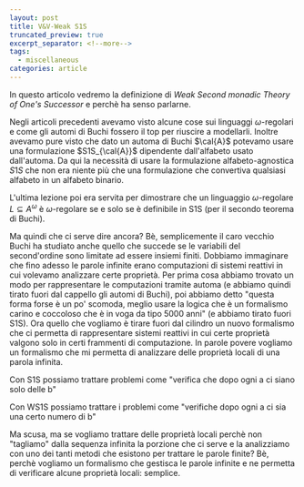```yaml
---
layout: post
title: V&V-Weak S1S
truncated_preview: true
excerpt_separator: <!--more-->
tags:
  - miscellaneous
categories: article
---
```

<!--more-->
In questo articolo vedremo la definizione di *Weak Second monadic Theory of One's Successor* e perchè ha senso parlarne.

Negli articoli precedenti avevamo visto alcune cose sui linguaggi $\omega$-regolari e come gli automi di Buchi fossero il top per riuscire a modellarli. 
Inoltre avevamo pure visto che dato un automa di Buchi $\cal{A}$ potevamo usare una formulazione $S1S_{\cal{A}}$ dipendente dall'alfabeto usato dall'automa. Da qui la necessità di usare la formulazione alfabeto-agnostica $S1S$ che non era niente più che una formulazione che convertiva qualsiasi alfabeto in un alfabeto binario.

L'ultima lezione poi era servita per dimostrare che un linguaggio $\omega$-regolare $L\subseteq A^\omega$  è $\omega$-regolare se e solo se è definibile in S1S (per il secondo teorema di Buchi).

Ma quindi che ci serve dire ancora?
Bè, semplicemente il caro vecchio Buchi ha studiato anche quello che succede se le variabili del second'ordine sono limitate ad essere insiemi finiti. 
Dobbiamo immaginare che fino adesso le parole infinite erano computazioni di sistemi reattivi in cui volevamo analizzare certe proprietà. Per prima cosa abbiamo trovato un modo per rappresentare le computazioni tramite automa (e abbiamo quindi tirato fuori dal cappello gli automi di Buchi), poi abbiamo detto "questa forma forse è un po' scomoda, meglio usare la logica che è un formalismo carino e coccoloso che è in voga da tipo 5000 anni" (e abbiamo tirato fuori S1S). Ora quello che vogliamo è tirare fuori dal cilindro un nuovo formalismo che ci permetta di rappresentare sistemi reattivi in cui certe proprietà valgono solo in certi frammenti di computazione. In parole povere vogliamo un formalismo che mi permetta di analizzare delle proprietà locali di una parola infinita.

Con S1S possiamo trattare problemi come "verifica che dopo ogni a ci siano solo delle b"

Con WS1S possiamo trattare i problemi come "verifiche dopo ogni a ci sia una certo numero di b"

Ma scusa, ma se vogliamo trattare delle proprietà locali perchè non "tagliamo" dalla sequenza infinita la porzione che ci serve e la analizziamo con uno dei tanti metodi che esistono per trattare le parole finite? Bè, perchè vogliamo un formalismo che gestisca le parole infinite e ne permetta di verificare alcune proprietà locali: semplice.
